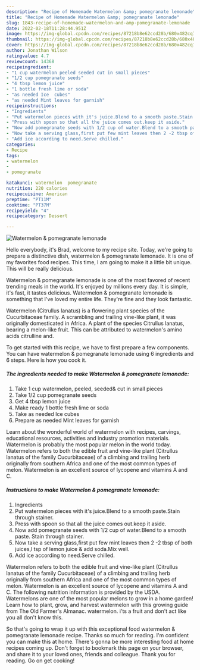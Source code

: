 ```yaml
---
description: "Recipe of Homemade Watermelon &amp; pomegranate lemonade"
title: "Recipe of Homemade Watermelon &amp; pomegranate lemonade"
slug: 1843-recipe-of-homemade-watermelon-and-amp-pomegranate-lemonade
date: 2022-02-18T11:28:44.951Z
image: https://img-global.cpcdn.com/recipes/87218b8e62ccd28b/680x482cq70/watermelon-pomegranate-lemonade-recipe-main-photo.jpg
thumbnail: https://img-global.cpcdn.com/recipes/87218b8e62ccd28b/680x482cq70/watermelon-pomegranate-lemonade-recipe-main-photo.jpg
cover: https://img-global.cpcdn.com/recipes/87218b8e62ccd28b/680x482cq70/watermelon-pomegranate-lemonade-recipe-main-photo.jpg
author: Jonathan Wilson
ratingvalue: 4.7
reviewcount: 14368
recipeingredient:
- "1 cup watermelon peeled seeded cut in small pieces"
- "1/2 cup pomegranate seeds"
- "4 tbsp lemon juice"
- "1 bottle fresh lime or soda"
- "as needed Ice  cubes"
- "as needed Mint leaves for garnish"
recipeinstructions:
- "Ingredients"
- "Put watermelon pieces with it's juice.Blend to a smooth paste.Stain through stainer."
- "Press with spoon so that all the juice comes out.keep it aside."
- "Now add pomegranate seeds with 1/2 cup of water.Blend to a smooth paste. Stain through stainer."
- "Now take a serving glass,first put few mint leaves then 2 -2 tbsp of both juices,l tsp of lemon juice & add soda.Mix well."
- "Add ice according to need.Serve chilled."
categories:
- Recipe
tags:
- watermelon
- 
- pomegranate

katakunci: watermelon  pomegranate 
nutrition: 220 calories
recipecuisine: American
preptime: "PT11M"
cooktime: "PT37M"
recipeyield: "4"
recipecategory: Dessert

---
```



![Watermelon & pomegranate lemonade](https://img-global.cpcdn.com/recipes/87218b8e62ccd28b/680x482cq70/watermelon-pomegranate-lemonade-recipe-main-photo.jpg)

Hello everybody, it's Brad, welcome to my recipe site. Today, we're going to prepare a distinctive dish, watermelon & pomegranate lemonade. It is one of my favorites food recipes. This time, I am going to make it a little bit unique. This will be really delicious.

Watermelon & pomegranate lemonade is one of the most favored of recent trending meals in the world. It's enjoyed by millions every day. It is simple, it's fast, it tastes delicious. Watermelon & pomegranate lemonade is something that I've loved my entire life. They're fine and they look fantastic.

Watermelon (Citrullus lanatus) is a flowering plant species of the Cucurbitaceae family. A scrambling and trailing vine-like plant, it was originally domesticated in Africa. A plant of the species Citrullus lanatus, bearing a melon-like fruit. This can be attributed to watermelon's amino acids citrulline and.


To get started with this recipe, we have to first prepare a few components. You can have watermelon & pomegranate lemonade using 6 ingredients and 6 steps. Here is how you cook it.

<!--inarticleads1-->

##### The ingredients needed to make Watermelon & pomegranate lemonade:

1. Take 1 cup watermelon, peeled, seeded& cut in small pieces
1. Take 1/2 cup pomegranate seeds
1. Get 4 tbsp lemon juice
1. Make ready 1 bottle fresh lime or soda
1. Take as needed Ice  cubes
1. Prepare as needed Mint leaves for garnish


Learn about the wonderful world of watermelon with recipes, carvings, educational resources, activities and industry promotion materials. Watermelon is probably the most popular melon in the world today. Watermelon refers to both the edible fruit and vine-like plant (Citrullus lanatus of the family Cucurbitaceae) of a climbing and trailing herb originally from southern Africa and one of the most common types of melon. Watermelon is an excellent source of lycopene and vitamins A and C. 

<!--inarticleads2-->

##### Instructions to make Watermelon & pomegranate lemonade:

1. Ingredients
1. Put watermelon pieces with it's juice.Blend to a smooth paste.Stain through stainer.
1. Press with spoon so that all the juice comes out.keep it aside.
1. Now add pomegranate seeds with 1/2 cup of water.Blend to a smooth paste. Stain through stainer.
1. Now take a serving glass,first put few mint leaves then 2 -2 tbsp of both juices,l tsp of lemon juice & add soda.Mix well.
1. Add ice according to need.Serve chilled.


Watermelon refers to both the edible fruit and vine-like plant (Citrullus lanatus of the family Cucurbitaceae) of a climbing and trailing herb originally from southern Africa and one of the most common types of melon. Watermelon is an excellent source of lycopene and vitamins A and C. The following nutrition information is provided by the USDA. Watermelons are one of the most popular melons to grow in a home garden! Learn how to plant, grow, and harvest watermelon with this growing guide from The Old Farmer's Almanac. watermelon. i'ts a fruit and don't act like you all don't know this. 

So that's going to wrap it up with this exceptional food watermelon & pomegranate lemonade recipe. Thanks so much for reading. I'm confident you can make this at home. There's gonna be more interesting food at home recipes coming up. Don't forget to bookmark this page on your browser, and share it to your loved ones, friends and colleague. Thank you for reading. Go on get cooking!
